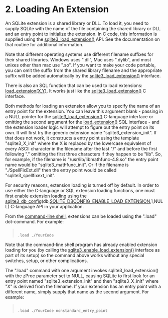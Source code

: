 # 2\. Loading An Extension


An SQLite extension is a shared library or DLL. To load it, you
need to supply SQLite with the name of the file containing the
shared library or DLL and an entry point to initialize the extension.
In C code, this information is supplied using the
[sqlite3\_load\_extension()](c3ref/load_extension.html) API. See the documentation on that
routine for additional information.


Note that different operating systems use different filename
suffixes for their shared libraries. Windows uses ".dll", Mac uses
".dylib", and most unixes other than mac use ".so". If you want to
make your code portable, you can omit the suffix from the shared
library filename and the appropriate suffix will be added automatically
by the [sqlite3\_load\_extension()](c3ref/load_extension.html) interface.


There is also an SQL function that can be used to load extensions:
[load\_extension(X,Y)](lang_corefunc.html#load_extension). It works just like the [sqlite3\_load\_extension()](c3ref/load_extension.html)
C interface.


Both methods for loading an extension allow you to specify
the name of an entry point for the extension.
You can leave this argument blank \- passing in
a NULL pointer for the [sqlite3\_load\_extension()](c3ref/load_extension.html) C\-language interface
or omitting the second argument for the [load\_extension()](lang_corefunc.html#load_extension) SQL interface \-
and the extension loader logic will attempt to figure out the entry point
on its own. It will first try the generic extension name
"sqlite3\_extension\_init". If that does not work, it constructs a
entry point using the template "sqlite3\_X\_init" where the X is replaced
by the lowercase equivalent of every ASCII character in the filename
after the last "/" and before the first following "." omitting the
first three characters if they happen to be "lib". So, for example,
if the filename is "/usr/lib/libmathfunc\-4\.8\.so" the entry point name
would be "sqlite3\_mathfunc\_init". Or if the filename is
"./SpellFixExt.dll" then the entry point would be called
"sqlite3\_spellfixext\_init".



For security reasons, extension loading is turned off by default.
In order to use either the C\-language or SQL extension loading functions,
one must first enable extension loading using the
[sqlite3\_db\_config](c3ref/db_config.html)(db,[SQLITE\_DBCONFIG\_ENABLE\_LOAD\_EXTENSION](c3ref/c_dbconfig_defensive.html#sqlitedbconfigenableloadextension),1,NULL)
C\-language API in your application.


From the [command\-line shell](cli.html), extensions can be loaded using the
".load" dot\-command. For example:




> ```
> 
> .load ./YourCode
> 
> ```


Note that the command\-line shell program has already enabled
extension loading for you (by calling the [sqlite3\_enable\_load\_extension()](c3ref/enable_load_extension.html)
interface as part of its setup) so the command above works without
any special switches, setup, or other complications.


The ".load" command with one argument invokes sqlite3\_load\_extension()
with the zProc parameter set to NULL, causing SQLite to first look for
an entry point named "sqlite3\_extension\_init" and then "sqlite3\_X\_init"
where "X" is derived from the filename. If your extension has an entry
point with a different name, simply supply that name as the second
argument. For example:



> ```
> 
> .load ./YourCode nonstandard_entry_point
> 
> ```



